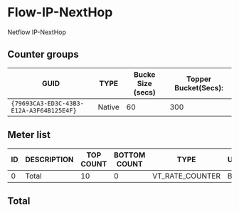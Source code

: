 # Flow-IP-NextHop

Netflow IP-NextHop

## Counter groups

| GUID                                     | TYPE   | Bucke Size (secs) | Topper Bucket(Secs): |
| ---------------------------------------- | ------ | ----------------- | -------------------- |
| `{79693CA3-ED3C-43B3-E12A-A3F64B125E4F}` | Native | 60                | 300                  |



## Meter list

| ID  | DESCRIPTION                | TOP COUNT | BOTTOM COUNT | TYPE            | UNITS   |
| --- | -------------------------- | --------- | ------------ | --------------- | ------- |
| 0   | Total                      | 10        | 0            | VT_RATE_COUNTER | Bps     |

## Total

